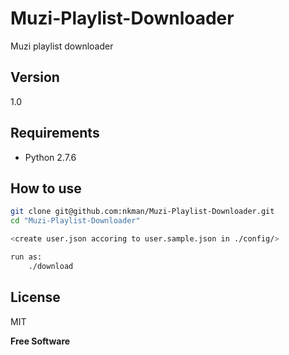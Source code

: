 Muzi-Playlist-Downloader
=========
Muzi playlist downloader

Version
----
1.0


Requirements
--------------
* Python 2.7.6

How to use
--------------

```sh
git clone git@github.com:nkman/Muzi-Playlist-Downloader.git
cd "Muzi-Playlist-Downloader"

<create user.json accoring to user.sample.json in ./config/>

run as:
    ./download
```

License
----

MIT


**Free Software**

